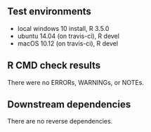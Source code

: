## Test environments
* local windows 10 install, R 3.5.0
* ubuntu 14.04 (on travis-ci), R devel
* macOS 10.12 (on travis-ci), R devel

## R CMD check results
There were no ERRORs, WARNINGs, or NOTEs.

## Downstream dependencies
There are no reverse dependencies.

